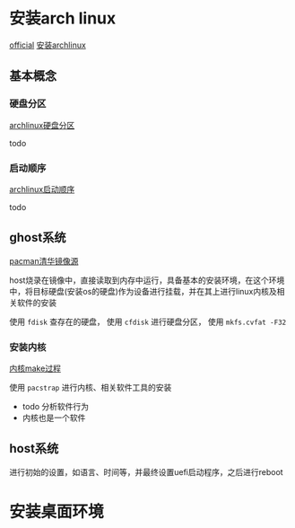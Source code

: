# 安装arch linux

[official](https://wiki.archlinux.org/title/Installation_guide)
[安装archlinux](https://zhuanlan.zhihu.com/p/112541071)

## 基本概念

### 硬盘分区

[archlinux硬盘分区](https://wiki.archlinux.org/title/Partitioning#Example_layouts)

todo

### 启动顺序

[archlinux启动顺序](https://wiki.archlinux.org/title/Arch_boot_process#Boot_loader)

todo


## ghost系统

[pacman清华镜像源](https://mirrors.tuna.tsinghua.edu.cn/help/archlinux/)

host烧录在镜像中，直接读取到内存中运行，具备基本的安装环境，在这个环境中，将目标硬盘(安装os的硬盘)作为设备进行挂载，并在其上进行linux内核及相关软件的安装

使用 `fdisk` 查存在的硬盘， 使用 `cfdisk` 进行硬盘分区， 使用 `mkfs.cvfat -F32`  


### 安装内核

[内核make过程](https://blog.csdn.net/a29562268/article/details/122903007)

使用 `pacstrap` 进行内核、相关软件工具的安装
- todo 分析软件行为
- 内核也是一个软件



## host系统

进行初始的设置，如语言、时间等，并最终设置uefi启动程序，之后进行reboot


# 安装桌面环境

[](https://zhuanlan.zhihu.com/p/405352705)